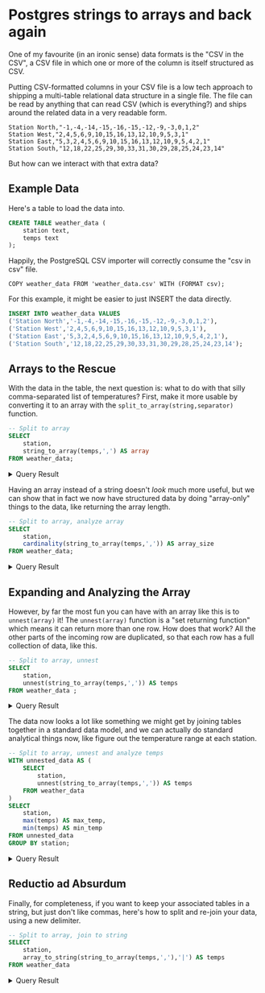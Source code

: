 # Postgres strings to arrays and back again

One of my favourite (in an ironic sense) data formats is the "CSV in the CSV", a CSV file in which one or more of the column is itself structured as CSV. 

Putting CSV-formatted columns in your CSV file is a low tech approach to shipping a multi-table relational data structure in a single file. The file can be read by anything that can read CSV (which is everything?) and ships around the related data in a very readable form. 

```
Station North,"-1,-4,-14,-15,-16,-15,-12,-9,-3,0,1,2"
Station West,"2,4,5,6,9,10,15,16,13,12,10,9,5,3,1"
Station East,"5,3,2,4,5,6,9,10,15,16,13,12,10,9,5,4,2,1"
Station South,"12,18,22,25,29,30,33,31,30,29,28,25,24,23,14"
```

But how can we interact with that extra data?

## Example Data

Here's a table to load the data into.

```sql
CREATE TABLE weather_data (
    station text,
    temps text
);
```

Happily, the PostgreSQL CSV importer will correctly consume the "csv in csv" file.

```
COPY weather_data FROM 'weather_data.csv' WITH (FORMAT csv);
```

For this example, it might be easier to just INSERT the data directly.

```sql
INSERT INTO weather_data VALUES
('Station North','-1,-4,-14,-15,-16,-15,-12,-9,-3,0,1,2'),
('Station West','2,4,5,6,9,10,15,16,13,12,10,9,5,3,1'),
('Station East','5,3,2,4,5,6,9,10,15,16,13,12,10,9,5,4,2,1'),
('Station South','12,18,22,25,29,30,33,31,30,29,28,25,24,23,14');
```


## Arrays to the Rescue

With the data in the table, the next question is: what to do with that silly comma-separated list of temperatures? First, make it more usable by converting it to an array with the `split_to_array(string,separator)` function.

```sql
-- Split to array
SELECT 
	station,
	string_to_array(temps,',') AS array 
FROM weather_data;
```

<details><summary>Query Result</summary>
```
    station    |                     array                      
---------------+------------------------------------------------
 Station North | {-1,-4,-14,-15,-16,-15,-12,-9,-3,0,1,2}
 Station West  | {2,4,5,6,9,10,15,16,13,12,10,9,5,3,1}
 Station East  | {5,3,2,4,5,6,9,10,15,16,13,12,10,9,5,4,2,1}
 Station South | {12,18,22,25,29,30,33,31,30,29,28,25,24,23,14}
```
</details>

Having an array instead of a string doesn't *look* much more useful, but we can show that in fact we now have structured data by doing "array-only" things to the data, like returning the array length.

```sql
-- Split to array, analyze array
SELECT 
	station,
	cardinality(string_to_array(temps,',')) AS array_size 
FROM weather_data;
```

<details><summary>Query Result</summary>
```
    station    | array_size 
---------------+------------
 Station North |         12
 Station West  |         15
 Station East  |         18
 Station South |         15
```
</details>

## Expanding and Analyzing the Array

However, by far the most fun you can have with an array like this is to `unnest(array)` it! The `unnest(array)` function is a "set returning function" which means it can return more than one row. How does that work? All the other parts of the incoming row are duplicated, so that each row has a full collection of data, like this.

```sql
-- Split to array, unnest
SELECT 
	station,
	unnest(string_to_array(temps,',')) AS temps 
FROM weather_data ;
```

<details><summary>Query Result</summary>
```
    station    | temps 
---------------+-------
 Station North | -1
 Station North | -4
 Station North | -14
 Station North | -15
 Station North | -16
 Station North | -15
 Station North | -12
 Station North | -9
 Station North | -3
 Station North | 0
 Station North | 1
 Station North | 2
 Station West  | 2
 Station West  | 4
 Station West  | 5
 Station West  | 6
 Station West  | 9
 Station West  | 10
 Station West  | 15
 Station West  | 16
 Station West  | 13
 Station West  | 12
 Station West  | 10
 Station West  | 9
 Station West  | 5
 Station West  | 3
 Station West  | 1
 Station East  | 5
 Station East  | 3
 Station East  | 2
 Station East  | 4
 Station East  | 5
 Station East  | 6
 Station East  | 9
 Station East  | 10
 Station East  | 15
 Station East  | 16
 Station East  | 13
 Station East  | 12
 Station East  | 10
 Station East  | 9
 Station East  | 5
 Station East  | 4
 Station East  | 2
 Station East  | 1
 Station South | 12
 Station South | 18
 Station South | 22
 Station South | 25
 Station South | 29
 Station South | 30
 Station South | 33
 Station South | 31
 Station South | 30
 Station South | 29
 Station South | 28
 Station South | 25
 Station South | 24
 Station South | 23
 Station South | 14
```
</details>

The data now looks a lot like something we might get by joining tables together in a standard data model, and we can actually do standard analytical things now, like figure out the temperature range at each station.

```sql
-- Split to array, unnest and analyze temps
WITH unnested_data AS (
	SELECT 
		station,
		unnest(string_to_array(temps,',')) AS temps 
	FROM weather_data
)
SELECT 
	station,
	max(temps) AS max_temp,
	min(temps) AS min_temp 
FROM unnested_data 
GROUP BY station;
```

<details><summary>Query Result</summary>
```
    station    | max_temp | min_temp 
---------------+----------+----------
 Station North | 2        | -1
 Station West  | 9        | 1
 Station East  | 9        | 1
 Station South | 33       | 12
```
</details>

## Reductio ad Absurdum

Finally, for completeness, if you want to keep your associated tables in a string, but just don't like commas, here's how to split and re-join your data, using a new delimiter.

```sql
-- Split to array, join to string
SELECT 
	station,
	array_to_string(string_to_array(temps,','),'|') AS temps 
FROM weather_data
```

<details><summary>Query Result</summary>
```
    station    |                    temps                     
---------------+----------------------------------------------
 Station North | -1|-4|-14|-15|-16|-15|-12|-9|-3|0|1|2
 Station West  | 2|4|5|6|9|10|15|16|13|12|10|9|5|3|1
 Station East  | 5|3|2|4|5|6|9|10|15|16|13|12|10|9|5|4|2|1
 Station South | 12|18|22|25|29|30|33|31|30|29|28|25|24|23|14
```
</details>
